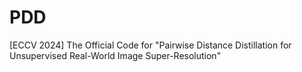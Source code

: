 # PDD
[ECCV 2024] The Official Code for "Pairwise Distance Distillation for Unsupervised Real-World Image Super-Resolution"
